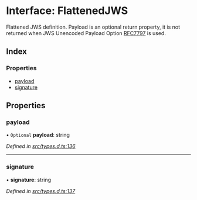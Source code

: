 # Interface: FlattenedJWS

Flattened JWS definition. Payload is an optional return property, it
is not returned when JWS Unencoded Payload Option
[RFC7797](https://tools.ietf.org/html/rfc7797) is used.

## Index

### Properties

* [payload](_types_d_.flattenedjws.md#payload)
* [signature](_types_d_.flattenedjws.md#signature)

## Properties

### payload

• `Optional` **payload**: string

*Defined in [src/types.d.ts:136](https://github.com/panva/jose/blob/v3.1.2/src/types.d.ts#L136)*

___

### signature

•  **signature**: string

*Defined in [src/types.d.ts:137](https://github.com/panva/jose/blob/v3.1.2/src/types.d.ts#L137)*
